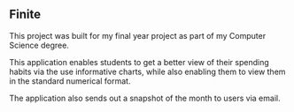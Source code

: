 ## Finite

This project was built for my final year project as part of my Computer Science degree.

This application enables students to get a better view of their spending habits via the use informative charts, while also enabling them to view them in the standard numerical format.

The application also sends out a snapshot of the month to users via email.
